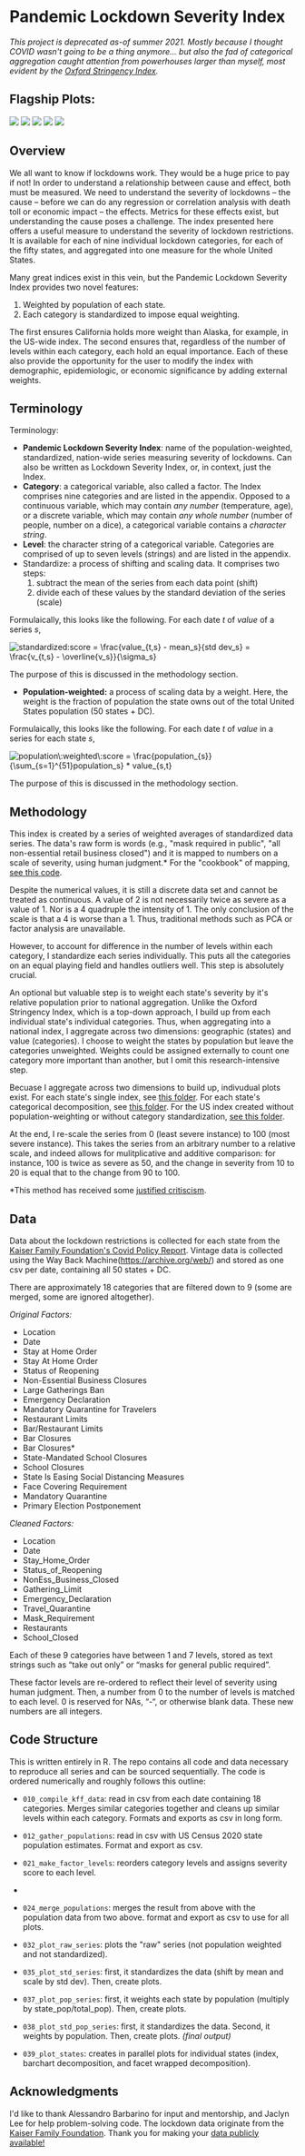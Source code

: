# Pandemic Lockdown Severity Index

*This project is deprecated as-of summer 2021. Mostly because I thought COVID wasn't going to be a thing anymore... but also the fad of categorical aggregation caught attention from powerhouses larger than myself, most evident by the [Oxford Stringency Index](https://covidtracker.bsg.ox.ac.uk).*

## Flagship Plots:
![](Results/plots/national_index_pop_std.png)
![](Results/plots/national_decomp_facet_pop_std.png)
![](Results/plots/state_index/pop_std_all_states.png)
![](Results/plots/states_index_pop_std_free.png)
![](Results/plots/unused_intermediates/national_decomp_bar_pop_std.png)


## Overview
We all want to know if lockdowns work. They would be a huge price to pay if not! In order to understand a relationship between cause and effect, both must be measured. We need to understand the severity of lockdowns – the cause – before we can do any regression or correlation analysis with death toll or economic impact – the effects. Metrics for these effects exist, but understanding the cause poses a challenge. The index presented here offers a useful measure to understand the severity of lockdown restrictions. It is available for each of nine individual lockdown categories, for each of the fifty states, and aggregated into one measure for the whole United States. 

Many great indices exist in this vein, but the Pandemic Lockdown Severity Index provides two novel features:
1)	Weighted by population of each state.
2)	Each category is standardized to impose equal weighting.

The first ensures California holds more weight than Alaska, for example, in the US-wide index. The second ensures that, regardless of the number of levels within each category, each hold an equal importance. Each of these also provide the opportunity for the user to modify the index with demographic, epidemiologic, or economic significance by adding external weights. 

## Terminology
Terminology:
-	**Pandemic Lockdown Severity Index**: name of the population-weighted, standardized, nation-wide series measuring severity of lockdowns. Can also be written as Lockdown Severity Index, or, in context, just the Index.
-	**Category**: a categorical variable, also called a factor. The Index comprises nine categories and are listed in the appendix. Opposed to a continuous variable, which may contain *any number* (temperature, age), or a discrete variable, which may contain *any whole number* (number of people, number on a dice), a categorical variable contains a *character string*.
-	**Level**: the character string of a categorical variable. Categories are comprised of up to seven levels (strings) and are listed in the appendix. 
- 	Standardize: a process of shifting and scaling data. It comprises two steps:
	1) subtract the mean of the series from each data point (shift)
	2) divide each of these values by the standard deviation of the series (scale)

Formulaically, this looks like the following. For each date *t* of *value* of a series *s*, 


![standardized\:score = \frac{value_{t,s} - mean_s}{std dev_s} = \frac{v_{t,s} - \overline{v_s}}{\sigma_s}](https://latex.codecogs.com/gif.latex?standardized\:score&space;=&space;\frac{value_{t,s}&space;-&space;mean_s}{std&space;dev_s}&space;=&space;\frac{v_{t,s}&space;-&space;\overline{v_s}}{\sigma_s})

    
The purpose of this is discussed in the methodology section.


- **Population-weighted:** a process of scaling data by a weight. Here, the weight is the fraction of population the state owns out of the total United States population (50 states + DC). 

Formulaically, this looks like the following. For each date *t* of *value* in a series for each state *s*, 
    

<img src="https://latex.codecogs.com/gif.latex?population\:weighted\:score&space;=&space;\frac{population_{s}}{\sum_{s=1}^{51}population_s}&space;*&space;value_{s,t}" title="population\:weighted\:score = \frac{population_{s}}{\sum_{s=1}^{51}population_s} * value_{s,t}" />
    
The purpose of this is discussed in the methodology section. 

## Methodology
This index is created by a series of weighted averages of standardized data series. The data's raw form is words (e.g., "mask required in public", "all non-essential retail business closed") and it is mapped to numbers on a scale of severity, using human judgment.\* For the "cookbook" of mapping, [see this code](https://github.com/michaelboerman/lockdown_severity_index/blob/main/Code/data_prep_code/021_make_factor_levels.R#L39). 

Despite the numerical values, it is still a discrete data set and cannot be treated as continuous. A value of 2 is not necessarily twice as severe as a value of 1. Nor is a 4 quadruple the intensity of 1. The only conclusion of the scale is that a 4 is worse than a 1. Thus, traditional methods such as PCA or factor analysis are unavailable. 

However, to account for difference in the number of levels within each category, I standardize each series individually. This puts all the categories on an equal playing field and handles outliers well. This step is absolutely crucial.

An optional but valuable step is to weight each state's severity by it's relative population prior to national aggregation. Unlike the Oxford Stringency Index, which is a top-down approach, I build up from each individual state's individual categories. Thus, when aggregating into a national index, I aggregate across two dimensions: geographic (states) and value (categories). I choose to weight the states by population but leave the categories unweighted. Weights could be assigned externally to count one category more important than another, but I omit this research-intensive step.

Becuase I aggregate across two dimensions to build up, indivudual plots exist. For each state's single index, see [this folder](https://github.com/michaelboerman/lockdown_severity_index/tree/main/Results/plots/state_index). For each state's categorical decomposition, see [this folder](https://github.com/michaelboerman/lockdown_severity_index/tree/main/Results/plots/state_categories). For the US index created without population-weighting or without category standardization, [see this folder](https://github.com/michaelboerman/lockdown_severity_index/tree/main/Results/plots/unused_intermediates).

At the end, I re-scale the series from 0 (least severe instance) to 100 (most severe instance). This takes the series from an arbitrary number to a relative scale, and indeed allows for mulitplicative and additive comparison: for instance, 100 is twice as severe as 50, and the change in severity from 10 to 20 is equal that to the change from 90 to 100. 


\*This method has received some [justified critiscism](https://www.aier.org/article/oxfords-stringency-index-is-falling-apart/).


## Data
Data about the lockdown restrictions is collected for each state from the [Kaiser Family Foundation's Covid Policy Report](/https://www.kff.org/report-section/state-covid-19-data-and-policy-actions-policy-actions/). Vintage data is collected using the Way Back Machine(https://archive.org/web/) and stored as one csv per date, containing all 50 states + DC. 

There are approximately 18 categories that are filtered down to 9 (some are merged, some are ignored altogether). 

*Original Factors:*
- Location     
- Date   
- Stay at Home Order  
- Stay At Home Order 
- Status of Reopening                       
- Non-Essential Business Closures
- Large Gatherings Ban   
- Emergency Declaration 
- Mandatory Quarantine for Travelers             
- Restaurant Limits 
- Bar/Restaurant Limits                
- Bar Closures                                  
- Bar Closures*
- State-Mandated School Closures            
- School Closures
- State Is Easing Social Distancing Measures                        
- Face Covering Requirement 
- Mandatory Quarantine
- Primary Election Postponement            

*Cleaned Factors:*
- Location           
- Date       
- Stay_Home_Order     
- Status_of_Reopening   
- NonEss_Business_Closed
- Gathering_Limit 
- Emergency_Declaration 
- Travel_Quarantine     
- Mask_Requirement     
- Restaurants         
- School_Closed
   

Each of these 9 categories have between 1 and 7 levels, stored as text strings such as “take out only” or “masks for general public required”. 

These factor levels are re-ordered to reflect their level of severity using human judgment. Then, a number from 0 to the number of levels is matched to each level. 0 is reserved for NAs, “-“, or otherwise blank data. These new numbers are all integers. 


## Code Structure
This is written entirely in R. The repo contains all code and data necessary to reproduce all series and can be sourced sequentially. 
The code is ordered numerically and roughly follows this outline:

- `010_compile_kff_data`: read in csv from each date containing 18 categories. Merges similar categories together and cleans up similar levels within each category. Formats and exports as csv in long form.

- `012_gather_populations`: read in csv with US Census 2020 state population estimates. Format and export as csv.

- `021_make_factor_levels`: reorders category levels and assigns severity score to each level.
- 
- `024_merge_populations`: merges the result from above with the population data from two above. format and export as csv to use for all plots.

- `032_plot_raw_series`: plots the "raw" series (not population weighted and not standardized). 

- `035_plot_std_series`: first, it standardizes the data (shift by mean and scale by std dev). Then, create plots.

- `037_plot_pop_series`: first, it weights each state by population (multiply by state_pop/total_pop). Then, create plots.

- `038_plot_std_pop_series`: first, it standardizes the data. Second, it weights by population. Then, create plots. *(final output)*

- `039_plot_states`: creates in parallel plots for individual states (index, barchart decomposition, and facet wrapped decomposition). 


## Acknowledgments 
I'd like to thank Alessandro Barbarino for input and mentorship, and Jaclyn Lee for help problem-solving code.
The lockdown data originate from the [Kaiser Family Foundation](https://www.kff.org/report-section/state-covid-19-data-and-policy-actions-policy-actions/). Thank you for making your [data publicly available!](https://github.com/KFFData/COVID-19-Data/tree/kff_master/State%20Policy%20Actions/State%20Social%20Distancing%20Actions)


